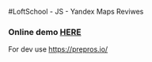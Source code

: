 #LoftSchool - JS - Yandex Maps Reviwes
### Online demo [HERE](http://trofa13.github.io/YA-maps-reviews/)
For dev use https://prepros.io/

